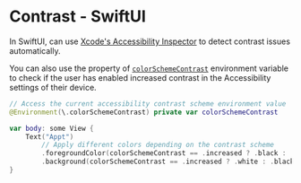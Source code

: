 # Contrast - SwiftUI

In SwiftUI, can use [Xcode's Accessibility Inspector](https://developer.apple.com/library/archive/documentation/Accessibility/Conceptual/AccessibilityMacOSX/OSXAXTestingApps.html) to detect contrast issues automatically.

You can also use the property of [`colorSchemeContrast`](https://developer.apple.com/documentation/swiftui/colorschemecontrast) environment variable to check if the user has enabled increased contrast in the Accessibility settings of their device.

```swift
// Access the current accessibility contrast scheme environment value
@Environment(\.colorSchemeContrast) private var colorSchemeContrast

var body: some View {
    Text("Appt")
        // Apply different colors depending on the contrast scheme
        .foregroundColor(colorSchemeContrast == .increased ? .black : .gray)
        .background(colorSchemeContrast == .increased ? .white : .black)
}
```
